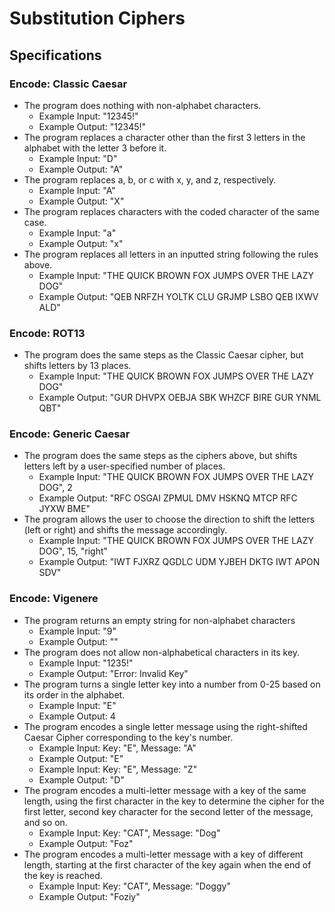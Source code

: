 # Substitution Ciphers

## Specifications

### Encode: Classic Caesar

* The program does nothing with non-alphabet characters.
  * Example Input: "12345!"
  * Example Output: "12345!"
* The program replaces a character other than the first 3 letters in the alphabet with the letter 3 before it.
  * Example Input: "D"
  * Example Output: "A"
* The program replaces a, b, or c with x, y, and z, respectively.
  * Example Input: "A"
  * Example Output: "X"
* The program replaces characters with the coded character of the same case.
  * Example Input: "a"
  * Example Output: "x"
* The program replaces all letters in an inputted string following the rules above.
  * Example Input: "THE QUICK BROWN FOX JUMPS OVER THE LAZY DOG"
  * Example Output: "QEB NRFZH YOLTK CLU GRJMP LSBO QEB IXWV ALD"

### Encode: ROT13

* The program does the same steps as the Classic Caesar cipher, but shifts letters by 13 places.
  * Example Input: "THE QUICK BROWN FOX JUMPS OVER THE LAZY DOG"
  * Example Output: "GUR DHVPX OEBJA SBK WHZCF BIRE GUR YNML QBT"

### Encode: Generic Caesar

* The program does the same steps as the ciphers above, but shifts letters left by a user-specified number of places.
  * Example Input: "THE QUICK BROWN FOX JUMPS OVER THE LAZY DOG", 2
  * Example Output: "RFC OSGAI ZPMUL DMV HSKNQ MTCP RFC JYXW BME"
* The program allows the user to choose the direction to shift the letters (left or right) and shifts the message accordingly.
  * Example Input: "THE QUICK BROWN FOX JUMPS OVER THE LAZY DOG", 15, "right"
  * Example Output: "IWT FJXRZ QGDLC UDM YJBEH DKTG IWT APON SDV"

### Encode: Vigenere

* The program returns an empty string for non-alphabet characters
  * Example Input: "9"
  * Example Output: ""
* The program does not allow non-alphabetical characters in its key.
  * Example Input: "1235!"
  * Example Output: "Error: Invalid Key"
* The program turns a single letter key into a number from 0-25 based on its order in the alphabet.
  * Example Input: "E"
  * Example Output: 4
* The program encodes a single letter message using the right-shifted Caesar Cipher corresponding to the key's number.
  * Example Input: Key: "E", Message: "A"
  * Example Output: "E"
  * Example Input: Key: "E", Message: "Z"
  * Example Output: "D"
* The program encodes a multi-letter message with a key of the same length, using the first character in the key to determine the cipher for the first letter, second key character for the second letter of the message, and so on.
  * Example Input: Key: "CAT", Message: "Dog"
  * Example Output: "Foz"
* The program encodes a multi-letter message with a key of different length, starting at the first character of the key again when the end of the key is reached.
  * Example Input: Key: "CAT", Message: "Doggy"
  * Example Output: "Foziy"
